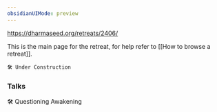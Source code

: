 ```yaml
---
obsidianUIMode: preview
---
```

https://dharmaseed.org/retreats/2406/

This is the main page for the retreat, for help refer to [[How to browse a retreat]].

```ad-danger
🛠️ Under Construction
```

### Talks
🛠️ Questioning Awakening
<br/>
